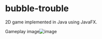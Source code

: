 # bubble-trouble
2D game implemented in Java using JavaFX.

Gameplay image![image](https://user-images.githubusercontent.com/48600224/109743867-ab76c100-7bd1-11eb-899b-e5f030d4e525.png)
